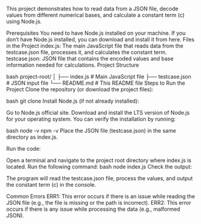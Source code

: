 This project demonstrates how to read data from a JSON file, decode values from different numerical bases, and calculate a constant term (c) using Node.js.

Prerequisites
You need to have Node.js installed on your machine.
If you don’t have Node.js installed, you can download and install it from here.
Files in the Project
index.js: The main JavaScript file that reads data from the testcase.json file, processes it, and calculates the constant term.
testcase.json: JSON file that contains the encoded values and base information needed for calculations.
Project Structure

bash
project-root/
│
├── index.js              # Main JavaScript file
├── testcase.json         # JSON input file
└── README.md             # This README file
Steps to Run the Project
Clone the repository (or download the project files):

bash
git clone <repository-url>
Install Node.js (if not already installed):

Go to Node.js official site.
Download and install the LTS version of Node.js for your operating system.
You can verify the installation by running:

bash
node -v
npm -v
Place the JSON file (testcase.json) in the same directory as index.js.

Run the code:

Open a terminal and navigate to the project root directory where index.js is located.
Run the following command:
bash
node index.js
Check the output:

The program will read the testcase.json file, process the values, and output the constant term (c) in the console.

Common Errors
ERR1: This error occurs if there is an issue while reading the JSON file (e.g., the file is missing or the path is incorrect).
ERR2: This error occurs if there is any issue while processing the data (e.g., malformed JSON).
